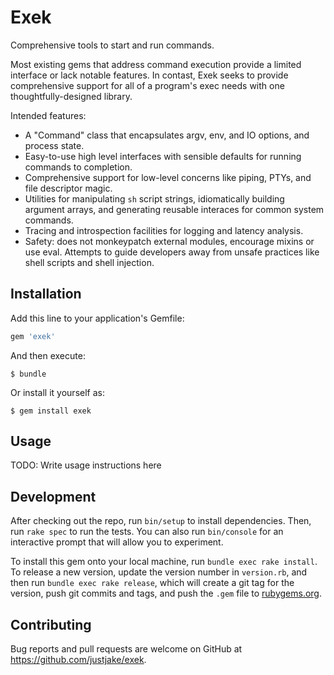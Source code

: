 # Exek

Comprehensive tools to start and run commands.

Most existing gems that address command execution provide a limited interface
or lack notable features. In contast, Exek seeks to provide comprehensive
support for all of a program's exec needs with one thoughtfully-designed
library.

Intended features:

- A "Command" class that encapsulates argv, env, and IO options, and
  process state.
- Easy-to-use high level interfaces with sensible defaults for running commands
  to completion.
- Comprehensive support for low-level concerns like piping, PTYs, and file
  descriptor magic.
- Utilities for manipulating `sh` script strings, idiomatically building
  argument arrays, and generating reusable interaces for common system commands.
- Tracing and introspection facilities for logging and latency analysis.
- Safety: does not monkeypatch external modules, encourage mixins or use eval.
  Attempts to guide developers away from unsafe practices like shell scripts
  and shell injection.

## Installation

Add this line to your application's Gemfile:

```ruby
gem 'exek'
```

And then execute:

    $ bundle

Or install it yourself as:

    $ gem install exek

## Usage

TODO: Write usage instructions here

## Development

After checking out the repo, run `bin/setup` to install dependencies. Then, run `rake spec` to run the tests. You can also run `bin/console` for an interactive prompt that will allow you to experiment.

To install this gem onto your local machine, run `bundle exec rake install`. To release a new version, update the version number in `version.rb`, and then run `bundle exec rake release`, which will create a git tag for the version, push git commits and tags, and push the `.gem` file to [rubygems.org](https://rubygems.org).

## Contributing

Bug reports and pull requests are welcome on GitHub at https://github.com/justjake/exek.
